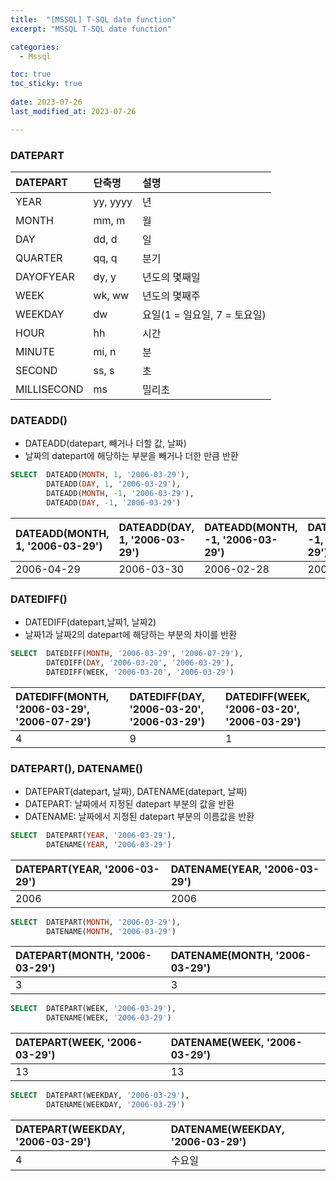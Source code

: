 ```yaml
---
title:  "[MSSQL] T-SQL date function" 
excerpt: "MSSQL T-SQL date function"

categories:
  - Mssql

toc: true
toc_sticky: true
 
date: 2023-07-26
last_modified_at: 2023-07-26

---
```

### DATEPART  

| DATEPART    | 단축명      | 설명                   |
|:------------|:---------|:---------------------|
| YEAR        | yy, yyyy | 년                    |
| MONTH       | mm, m    | 월                    |
| DAY         | dd, d    | 일                    |
| QUARTER     | qq, q    | 분기                   |
| DAYOFYEAR   | dy, y    | 년도의 몇째일              |
| WEEK        | wk, ww   | 년도의 몇째주              |
| WEEKDAY     | dw       | 요일(1 = 일요일, 7 = 토요일) |
| HOUR        | hh       | 시간                   |
| MINUTE      | mi, n    | 분                    |
| SECOND      | ss, s    | 초                    |
| MILLISECOND | ms       | 밀리초                  |  

### DATEADD()
- DATEADD(datepart, 빼거나 더할 값, 날짜)
- 날짜의 datepart에 해당하는 부분을 빼거나 더한 만큼 반환
```sql
SELECT  DATEADD(MONTH, 1, '2006-03-29'),
        DATEADD(DAY, 1, '2006-03-29'),
        DATEADD(MONTH, -1, '2006-03-29'),
        DATEADD(DAY, -1, '2006-03-29')
```  

| DATEADD(MONTH, 1, '2006-03-29') | DATEADD(DAY, 1, '2006-03-29') | DATEADD(MONTH, -1, '2006-03-29') | DATEADD(DAY, -1, '2006-03-29') |
|:--------------------------------|:------------------------------|:---------------------------------|:-------------------------------|
| 2006-04-29                      | 2006-03-30                    | 2006-02-28                       | 2006-03-28                     |  

### DATEDIFF()
- DATEDIFF(datepart,날짜1, 날짜2)
- 날짜1과 날짜2의 datepart에 해당하는 부분의 차이를 반환
```sql
SELECT  DATEDIFF(MONTH, '2006-03-29', '2006-07-29'),
        DATEDIFF(DAY, '2006-03-20', '2006-03-29'),
        DATEDIFF(WEEK, '2006-03-20', '2006-03-29')
``` 

| DATEDIFF(MONTH, '2006-03-29', '2006-07-29') | DATEDIFF(DAY, '2006-03-20', '2006-03-29') | DATEDIFF(WEEK, '2006-03-20', '2006-03-29') |
|:--------------------------------------------|:------------------------------------------|:-------------------------------------------|
| 4                                           | 9                                         | 1                                          |  

### DATEPART(), DATENAME()
- DATEPART(datepart, 날짜), DATENAME(datepart, 날짜)
- DATEPART: 날짜에서 지정된 datepart 부분의 값을 반환
- DATENAME: 날짜에서 지정된 datepart 부분의 이름값을 반환
```sql
SELECT  DATEPART(YEAR, '2006-03-29'),
        DATENAME(YEAR, '2006-03-29')
```  

| DATEPART(YEAR, '2006-03-29') | DATENAME(YEAR, '2006-03-29') |
|:-----------------------------|:-----------------------------|
| 2006                         | 2006                         |  

```sql
SELECT  DATEPART(MONTH, '2006-03-29'),
        DATENAME(MONTH, '2006-03-29')
```  

| DATEPART(MONTH, '2006-03-29') | DATENAME(MONTH, '2006-03-29') |
|:------------------------------|:------------------------------|
| 3                             | 3                             |  
```sql
SELECT  DATEPART(WEEK, '2006-03-29'),
        DATENAME(WEEK, '2006-03-29')
```  

| DATEPART(WEEK, '2006-03-29') | DATENAME(WEEK, '2006-03-29') |
|:-----------------------------|:-----------------------------|
| 13                           | 13                           |  
```sql
SELECT  DATEPART(WEEKDAY, '2006-03-29'),
        DATENAME(WEEKDAY, '2006-03-29')
```  

| DATEPART(WEEKDAY, '2006-03-29') | DATENAME(WEEKDAY, '2006-03-29') |
|:--------------------------------|:--------------------------------|
| 4                               | 수요일                             |  
